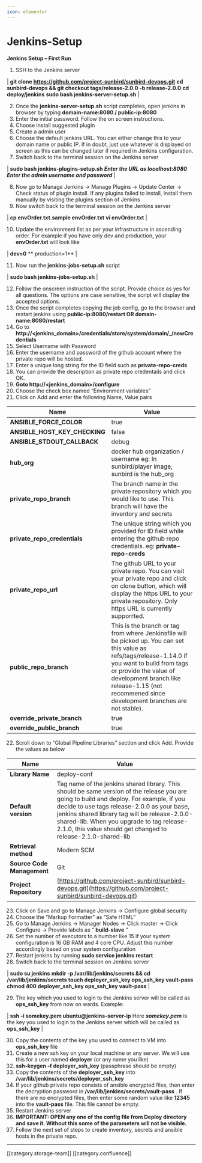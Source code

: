```yaml
---
icon: elementor
---
```


# Jenkins-Setup

**Jenkins Setup – First Run**

1. SSH to the Jenkins server

\| **git clone https://github.com/project-sunbird/sunbird-devops.git** **cd sunbird-devops && git checkout tags/release-2.0.0 -b release-2.0.0** **cd deploy/jenkins** **sudo bash jenkins-server-setup.sh** |

2. Once the **jenkins-server-setup.sh** script completes, open jenkins in browser by typing **domain-name:8080 / public-ip:8080**
3. Enter the initial password. Follow the on screen instructions.
4. Choose install suggested plugin
5. Create a admin user
6. Choose the default jenkins URL. You can either change this to your domain name or public IP. If in doubt, just use whatever is displayed on screen as this can be changed later if required in Jenkins configuration.
7. Switch back to the terminal session on the Jenkins server

\| **sudo bash jenkins-plugins-setup.sh** _**Enter the URL as localhost:8080**_ _**Enter the admin username and password**_ |

8. Now go to Manage Jenkins -> Manage Plugins -> Update Center -> Check status of plugin install. If any plugins failed to install, install them manually by visiting the plugins section of Jenkins
9. Now switch back to the terminal session on the Jenkins server

\| **cp envOrder.txt.sample envOrder.txt** **vi envOrder.txt** |

10. Update the environment list as per your infrastructure in ascending order. For example if you have only dev and production, your **envOrder.txt** will look like

\| **dev=0** \*\* production=1\*\* |

11. Now run the **jenkins-jobs-setup.sh** script

\| **sudo bash jenkins-jobs-setup.sh** |

12. Follow the onscreen instruction of the script. Provide choice as yes for all questions. The options are case sensitive, the script will display the accepted options.
13. Once the script completes copying the job config, go to the browser and restart jenkins using **public-ip:8080/restart OR domain-name:8080/restart**
14. Go to **http://\<jenkins\_domain>/credentials/store/system/domain/\_/newCredentials**
15. Select Username with Password
16. Enter the username and password of the github account where the private repo will be hosted.
17. Enter a unique long string for the ID field such as **private-repo-creds**
18. You can provide the description as private repo credentails and click OK.
19. **Goto http://\<jenkins\_domain>/configure**
20. Choose the check box named “Environment variables”
21. Click on Add and enter the following Name, Value pairs

| **Name**                         | **Value**                                                                                                                                                                                                                                                                      |
| -------------------------------- | ------------------------------------------------------------------------------------------------------------------------------------------------------------------------------------------------------------------------------------------------------------------------------ |
| **ANSIBLE\_FORCE\_COLOR**        | true                                                                                                                                                                                                                                                                           |
| **ANSIBLE\_HOST\_KEY\_CHECKING** | false                                                                                                                                                                                                                                                                          |
| **ANSIBLE\_STDOUT\_CALLBACK**    | debug                                                                                                                                                                                                                                                                          |
| **hub\_org**                     | docker hub organization / username eg: In sunbird/player image, sunbird is the hub\_org                                                                                                                                                                                        |
| **private\_repo\_branch**        | The branch name in the private repository which you would like to use. This branch will have the inventory and secrets                                                                                                                                                         |
| **private\_repo\_credentials**   | The unique string which you provided for ID field while entering the github repo credentials. eg: **private-repo-creds**                                                                                                                                                       |
| **private\_repo\_url**           | The github URL to your private repo. You can visit your private repo and click on clone button, which will display the https URL to your private repository. Only https URL is currently supporrted.                                                                           |
| **public\_repo\_branch**         | This is the branch or tag from where Jenkinsfile will be picked up. You can set this value as refs/tags/release-1.14.0 if you want to build from tags or provide the value of development branch like release-1.15 (not recommened since development branches are not stable). |
| **override\_private\_branch**    | true                                                                                                                                                                                                                                                                           |
| **override\_public\_branch**     | true                                                                                                                                                                                                                                                                           |

22. Scroll down to “Global Pipeline Libraries” section and click Add. Provide the values as below

| **Name**                   | Value                                                                                                                                                                                                                                                                                                                                                  |
| -------------------------- | ------------------------------------------------------------------------------------------------------------------------------------------------------------------------------------------------------------------------------------------------------------------------------------------------------------------------------------------------------ |
| **Library Name**           | deploy-conf                                                                                                                                                                                                                                                                                                                                            |
| **Default version**        | Tag name of the jenkins shared library. This should be same version of the release you are going to build and deploy. For example, if you decide to use tags release-2.0.0 as your base, jenkins shared library tag will be release-2.0.0-shared-lib. When you upgrade to tag release-2.1.0, this value should get changed to release-2.1.0-shared-lib |
| **Retrieval method**       | Modern SCM                                                                                                                                                                                                                                                                                                                                             |
| **Source Code Management** | Git                                                                                                                                                                                                                                                                                                                                                    |
| **Project Repository**     | [https://github.com/project-sunbird/sunbird-devops.git](https://github.com/project-sunbird/sunbird-devops.git)                                                                                                                                                                                                                                         |

23. Click on Save and go to Manage Jenkins -> Configure global security
24. Choose the “Markup Formatter” as “Safe HTML”
25. Go to Manage Jenkins -> Manager Nodes -> Click master -> Click Configure -> Provide labels as “ **build-slave** ”
26. Set the number of executors to a number like 15 if your system configuration is 16 GB RAM and 4 core CPU. Adjust this number accordingly based on your system configuration
27. Restart jenkins by running **sudo service jenkins restart**
28. Switch back to the terminal session on Jenkins server

\| **sudo su jenkins** **mkdir -p /var/lib/jenkins/secrets && cd /var/lib/jenkins/secrets** **touch deployer\_ssh\_key ops\_ssh\_key vault-pass** **chmod 400 deployer\_ssh\_key ops\_ssh\_key vault-pass** |

29. The key which you used to login to the Jenkins server will be called as **ops\_ssh\_key** from now on wards. Example:

\| **ssh -i somekey.pem ubuntu@jenkins-server-ip** Here _**somekey.pem**_ is the key you used to login to the Jenkins server which will be called as **ops\_ssh\_key** |

30. Copy the contents of the key you used to connect to VM into **ops\_ssh\_key** file
31. Create a new ssh key on your local machine or any server. We will use this for a user named **deployer** (or any name you like)
32. **ssh-keygen -f deployer\_ssh\_key** (passphrase should be empty)
33. Copy the contents of the **deployer\_ssh\_key** into **/var/lib/jenkins/secrets/deployer\_ssh\_key**
34. If your github private repo consists of ansible encrypted files, then enter the decryption password in **/var/lib/jenkins/secrets/vault-pass** . If there are no encrypted files, then enter some random value like **12345** into the **vault-pass** file. This file cannot be empty.
35. Restart Jenkins server
36. **IMPORTANT: OPEN any one of the config file from Deploy directory and save it. Without this some of the parameters will not be visible.**
37. Follow the next set of steps to create inventory, secrets and ansible hosts in the private repo.

***

\[\[category.storage-team]] \[\[category.confluence]]
